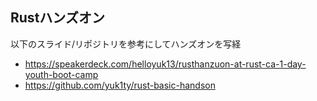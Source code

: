 ## Rustハンズオン
以下のスライド/リポジトリを参考にしてハンズオンを写経
- https://speakerdeck.com/helloyuk13/rusthanzuon-at-rust-ca-1-day-youth-boot-camp
- https://github.com/yuk1ty/rust-basic-handson